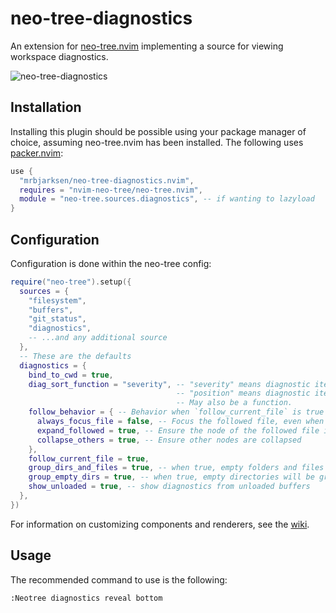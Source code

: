 # neo-tree-diagnostics

An extension for [neo-tree.nvim](https://github.com/nvim-neo-tree/neo-tree.nvim)
implementing a source for viewing workspace diagnostics.

![neo-tree-diagnostics](https://user-images.githubusercontent.com/62466569/181661222-8548e37d-d5d2-4f44-938f-39789ff9d4dc.png)

## Installation

Installing this plugin should be possible using your package manager of choice,
assuming neo-tree.nvim has been installed.
The following uses [packer.nvim](https://github.com/wbthomason/packer.nvim):

```lua
use {
  "mrbjarksen/neo-tree-diagnostics.nvim",
  requires = "nvim-neo-tree/neo-tree.nvim",
  module = "neo-tree.sources.diagnostics", -- if wanting to lazyload
}
```

## Configuration

Configuration is done within the neo-tree config:

```lua
require("neo-tree").setup({
  sources = {
    "filesystem",
    "buffers",
    "git_status",
    "diagnostics",
    -- ...and any additional source
  },
  -- These are the defaults
  diagnostics = {
    bind_to_cwd = true,
    diag_sort_function = "severity", -- "severity" means diagnostic items are sorted by severity in addition to their positions.
                                     -- "position" means diagnostic items are sorted strictly by their positions.
                                     -- May also be a function.
    follow_behavior = { -- Behavior when `follow_current_file` is true
      always_focus_file = false, -- Focus the followed file, even when focus is currently on a diagnostic item belonging to that file.
      expand_followed = true, -- Ensure the node of the followed file is expanded
      collapse_others = true, -- Ensure other nodes are collapsed
    },
    follow_current_file = true,
    group_dirs_and_files = true, -- when true, empty folders and files will be grouped together
    group_empty_dirs = true, -- when true, empty directories will be grouped together
    show_unloaded = true, -- show diagnostics from unloaded buffers
  },
})
```

For information on customizing components and renderers, see the [wiki](https://github.com/mrbjarksen/neo-tree-diagnostics.nvim/wiki/Components-and-renderers).

## Usage

The recommended command to use is the following:

```
:Neotree diagnostics reveal bottom
```


